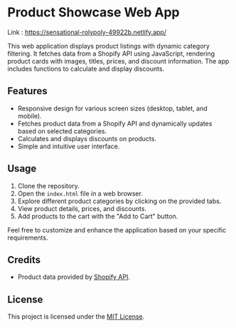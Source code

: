 
# Product Showcase Web App
Link : https://sensational-rolypoly-49922b.netlify.app/

This web application displays product listings with dynamic category filtering. It fetches data from a Shopify API using JavaScript, rendering product cards with images, titles, prices, and discount information. The app includes functions to calculate and display discounts.

## Features

- Responsive design for various screen sizes (desktop, tablet, and mobile).
- Fetches product data from a Shopify API and dynamically updates based on selected categories.
- Calculates and displays discounts on products.
- Simple and intuitive user interface.

## Usage

1. Clone the repository.
3. Open the `index.html` file in a web browser.
4. Explore different product categories by clicking on the provided tabs.
5. View product details, prices, and discounts.
6. Add products to the cart with the "Add to Cart" button.

Feel free to customize and enhance the application based on your specific requirements.

## Credits

- Product data provided by [Shopify API](https://cdn.shopify.com/s/files/1/0564/3685/0790/files/multiProduct.json).

## License

This project is licensed under the [MIT License](LICENSE).

